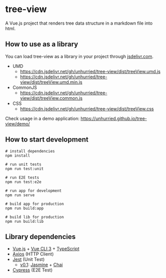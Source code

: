 # tree-view

A Vue.js project that renders tree data structure in a markdown file into html.

## How to use as a library 

You can load tree-view as a library in your project through [jsdelivr.com](https://jsdelivr.com).

* UMD
  * https://cdn.jsdelivr.net/gh/unhurried/tree-view/dist/treeView.umd.js
  * https://cdn.jsdelivr.net/gh/unhurried/tree-view/dist/treeView.umd.min.js
* CommonJS
  * https://cdn.jsdelivr.net/gh/unhurried/tree-view/dist/treeView.common.js
* CSS
  * https://cdn.jsdelivr.net/gh/unhurried/tree-view/dist/treeView.css

Check usage in a demo application: https://unhurried.github.io/tree-view/demo/

## How to start development

```shell
# install dependencies
npm install

# run unit tests
npm run test:unit

# run E2E tests
npm run test:e2e

# run app for development
npm run serve

# build app for production
npm run build:app

# build lib for production
npm run build:lib
```

## Library dependencies

- [Vue.js](https://vuejs.org) + [Vue CLI 3](https://cli.vuejs.org/) + [TypeScript](https://www.typescriptlang.org/)
- [Axios](https://github.com/axios/axios) (HTTP Client)
- [Jest](https://jestjs.io/) (Unit Test)
  - [v0.1](https://github.com/unhurried/tree-view/releases/tag/v0.1): [Jasmine](https://jasmine.github.io/) + [Chai](https://www.chaijs.com/)
- [Cypress](https://www.cypress.io/) (E2E Test)
